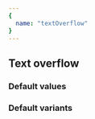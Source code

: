 ```yaml
---
{
  name: "textOverflow"
}
---
```


## Text overflow

### Default values
<!-- defaults.values.start -->

<!-- defaults.values.end -->


### Default variants
<!-- defaults.variants.start -->

<!-- defaults.variants.end -->
